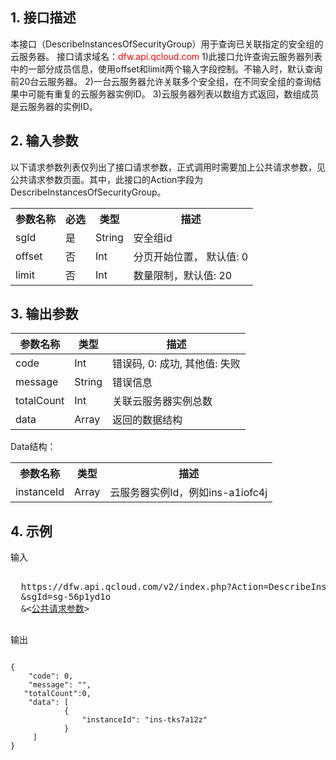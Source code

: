 ## 1. 接口描述
 
本接口（DescribeInstancesOfSecurityGroup）用于查询已关联指定的安全组的云服务器。
接口请求域名：<font style="color:red">dfw.api.qcloud.com</font>
1)此接口允许查询云服务器列表中的一部分成员信息，使用offset和limit两个输入字段控制。不输入时，默认查询前20台云服务器。
2)一台云服务器允许关联多个安全组，在不同安全组的查询结果中可能有重复的云服务器实例ID。
3)云服务器列表以数组方式返回，数组成员是云服务器的实例ID。

## 2. 输入参数
 
以下请求参数列表仅列出了接口请求参数，正式调用时需要加上公共请求参数，见公共请求参数页面。其中，此接口的Action字段为DescribeInstancesOfSecurityGroup。
<table class="t"><tbody><tr>
<th><b>参数名称</b></th>
<th><b>必选</b></th>
<th><b>类型</b></th>
<th><b>描述</b></th>
<tr>
<td> sgId <td> 是 <td> String <td> 安全组id
<tr>
<td> offset <td> 否 <td> Int <td> 分页开始位置， 默认值: 0
<tr>
<td> limit <td> 否 <td> Int <td> 数量限制，默认值: 20
</tbody></table>

 

## 3. 输出参数
| 参数名称 | 类型 | 描述 |
|---------|---------|---------|
| code |  Int | 错误码, 0: 成功, 其他值: 失败 |
| message |   String | 错误信息 |
| totalCount |   Int | 关联云服务器实例总数|
| data |   Array | 返回的数据结构|

Data结构：
<table class="t"><tbody><tr>
<th><b>参数名称</b></th>
<th><b>类型</b></th>
<th><b>描述</b></th>
<tr>
<td> instanceId <td> Array <td> 云服务器实例Id，例如ins-a1iofc4j
</tbody></table>

 

## 4. 示例
 
输入
<pre>

  https://dfw.api.qcloud.com/v2/index.php?Action=DescribeInstancesOfSecurityGroup
  &sgId=sg-56p1yd1o
  &<<a href="https://www.qcloud.com/doc/api/229/6976">公共请求参数</a>>

</pre>

输出
```

{
    "code": 0,
    "message": "",
   "totalCount":0,
    "data": [
            {
                "instanceId": "ins-tks7a12z"
            }
     ]
}

```

